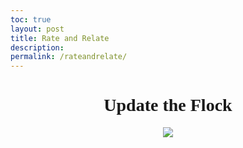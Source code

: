 ```yaml
---
toc: true
layout: post
title: Rate and Relate
description:
permalink: /rateandrelate/ 
---
```

<style>
  h1 {
    text-align: center;
    font-family: 'Playfair Display', serif;
  }
  
</style>
<h1> Update the Flock </h1>
<div style="text-align: center;"> 
    <img src="{{site.baseurl}}/images/about/CSP_LOGO-removebg-preview.png">
</div>